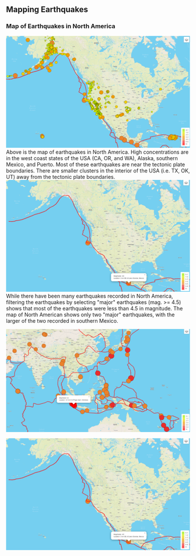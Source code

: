 ## Mapping Earthquakes

### Map of Earthquakes in North America
![Earthquakes_North_America](static/js/Earthquakes_North_America.png)
Above is the map of earthquakes in North America. High concentrations are in the west coast states of the USA (CA, OR, and WA), Alaska, southern Mexico, and Puerto. Most of these earthquakes are near the tectonic plate boundaries. There are smaller clusters in the interior of the USA (i.e. TX, OK, UT) away from the tectonic plate boundaries.
![Major_earthquakes_North_America](static/js/Major_earthquakes_North_America.png)
While there have been many earthquakes recorded in North America, filtering the earthquakes by selecting "major" earthquakes (mag. >= 4.5) shows that most of the earthquakes were less than 4.5 in magnitude. The map of North American shows only two "major" earthquakes, with the larger of the two recorded in southern Mexico.

![Major-Earthquakes](static/js/Major_earthquakes.png) 

![Major_earthquakes_North_America](static/js/Major_earthquakes_North_America.png) 


